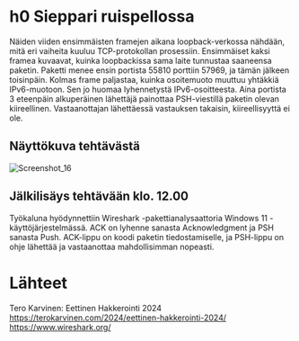 # h0 Sieppari ruispellossa

Näiden viiden ensimmäisten framejen aikana loopback-verkossa nähdään, mitä eri vaiheita kuuluu TCP-protokollan prosessiin.
Ensimmäiset kaksi framea kuvaavat, kuinka loopbackissa sama laite tunnustaa saaneensa paketin. Paketti menee ensin portista 55810 porttiin 57969, ja tämän jälkeen toisinpäin.
Kolmas frame paljastaa, kuinka osoitemuoto muuttuu yhtäkkiä IPv6-muotoon. Sen jo huomaa lyhennetystä IPv6-osoitteesta. Aina portista 3 eteenpäin alkuperäinen lähettäjä painottaa PSH-viestillä paketin olevan kiireellinen. Vastaanottajan lähettäessä vastauksen takaisin, kiireellisyyttä ei ole.

## Näyttökuva tehtävästä

![Screenshot_16](https://github.com/KebabGarva/Tunkeutumistestaus2024-bgu248/assets/89390996/e7775fdf-7c67-4e6c-a2a9-a47643452fe7)

## Jälkilisäys tehtävään klo. 12.00

Työkaluna hyödynnettiin Wireshark -pakettianalysaattoria Windows 11 -käyttöjärjestelmässä. ACK on lyhenne sanasta Acknowledgment ja PSH sanasta Push. ACK-lippu on koodi paketin tiedostamiselle, ja PSH-lippu on ohje lähettää ja vastaanottaa mahdollisimman nopeasti.

# Lähteet
Tero Karvinen: Eettinen Hakkerointi 2024 https://terokarvinen.com/2024/eettinen-hakkerointi-2024/
https://www.wireshark.org/
